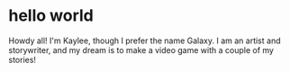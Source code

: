 # hello world

Howdy all! 
I'm Kaylee, though I prefer the name Galaxy. I am an artist and storywriter,
and my dream is to make a video game with a couple of my stories!
